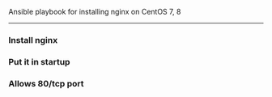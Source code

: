 Ansible playbook for installing nginx on CentOS 7, 8
___

### Install nginx ###
### Put it in startup ###
### Allows 80/tcp port ### 
     